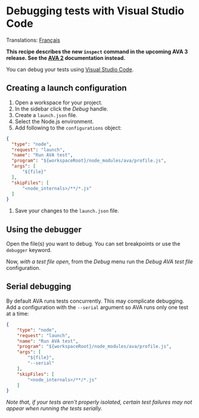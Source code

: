 # Debugging tests with Visual Studio Code

Translations: [Français](https://github.com/avajs/ava-docs/blob/master/fr_FR/docs/recipes/debugging-with-vscode.md)

**This recipe describes the new `inspect` command in the upcoming AVA 3 release. See the [AVA 2](https://github.com/avajs/ava/blob/v2.4.0/docs/recipes/debugging-with-vscode.md) documentation instead.**

You can debug your tests using [Visual Studio Code](https://code.visualstudio.com/).

## Creating a launch configuration

1. Open a workspace for your project.
1. In the sidebar click the *Debug* handle.
1. Create a `launch.json` file.
1. Select the Node.js environment.
1. Add following to the `configurations` object:

  ```json
{
    "type": "node",
    "request": "launch",
    "name": "Run AVA test",
    "program": "${workspaceRoot}/node_modules/ava/profile.js",
    "args": [
        "${file}"
    ],
    "skipFiles": [
        "<node_internals>/**/*.js"
    ]
}
  ```
1. Save your changes to the `launch.json` file.

## Using the debugger

Open the file(s) you want to debug. You can set breakpoints or use the `debugger` keyword.

Now, *with a test file open*, from the *Debug* menu run the *Debug AVA test file* configuration.

## Serial debugging

By default AVA runs tests concurrently. This may complicate debugging. Add a configuration with the `--serial` argument so AVA runs only one test at a time:

```json
{
    "type": "node",
    "request": "launch",
    "name": "Run AVA test",
    "program": "${workspaceRoot}/node_modules/ava/profile.js",
    "args": [
        "${file}",
        "--serial"
    ],
    "skipFiles": [
        "<node_internals>/**/*.js"
    ]
}
```

*Note that, if your tests aren't properly isolated, certain test failures may not appear when running the tests serially.*
